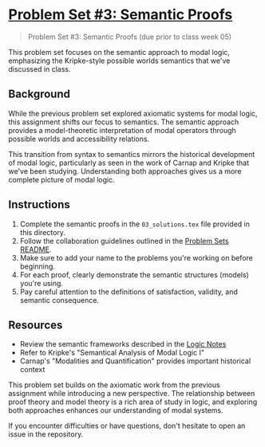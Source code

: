 # [Problem Set #3: Semantic Proofs](https://github.com/benbrastmckie/ModalHistory?tab=readme-ov-file#problem-sets)

> Problem Set #3: Semantic Proofs (due prior to class week 05)

This problem set focuses on the semantic approach to modal logic, emphasizing the Kripke-style possible worlds semantics that we've discussed in class.

## Background

While the previous problem set explored axiomatic systems for modal logic, this assignment shifts our focus to semantics. The semantic approach provides a model-theoretic interpretation of modal operators through possible worlds and accessibility relations.

This transition from syntax to semantics mirrors the historical development of modal logic, particularly as seen in the work of Carnap and Kripke that we've been studying. Understanding both approaches gives us a more complete picture of modal logic.

## Instructions

1. Complete the semantic proofs in the `03_solutions.tex` file provided in this directory.
2. Follow the collaboration guidelines outlined in the [Problem Sets README](/problem_sets/README.md).
3. Make sure to add your name to the problems you're working on before beginning.
4. For each proof, clearly demonstrate the semantic structures (models) you're using.
5. Pay careful attention to the definitions of satisfaction, validity, and semantic consequence.

## Resources

- Review the semantic frameworks described in the [Logic Notes](https://github.com/benbrastmckie/LogicNotes)
- Refer to Kripke's "Semantical Analysis of Modal Logic I"
- Carnap's "Modalities and Quantification" provides important historical context

This problem set builds on the axiomatic work from the previous assignment while introducing a new perspective. The relationship between proof theory and model theory is a rich area of study in logic, and exploring both approaches enhances our understanding of modal systems.

If you encounter difficulties or have questions, don't hesitate to open an issue in the repository.